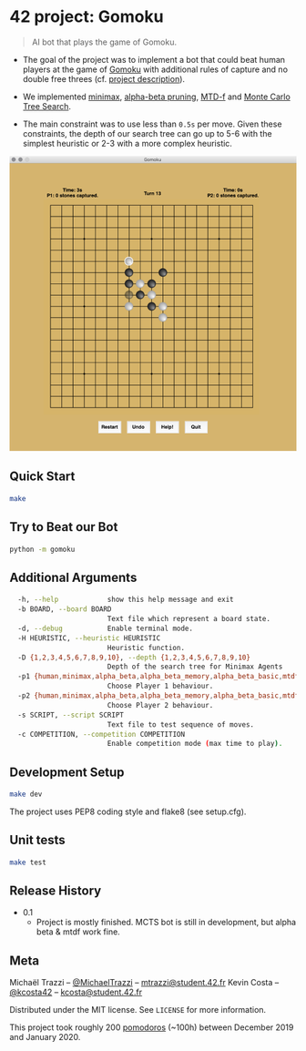 # 42 project: Gomoku
> AI bot that plays the game of Gomoku.

- The goal of the project was to implement a bot that could beat human players at the game of [Gomoku](https://en.wikipedia.org/wiki/Gomoku) with additional rules of capture and no double free threes (cf. [project description](https://github.com/mtrazzi/gomoku/blob/master/docs/gomoku.pdf)).

- We implemented [minimax](https://en.wikipedia.org/wiki/Minimax), [alpha-beta pruning](https://en.wikipedia.org/wiki/Alpha%E2%80%93beta_pruning), [MTD-f](https://en.wikipedia.org/wiki/MTD-f) and [Monte Carlo Tree Search](https://en.wikipedia.org/wiki/Monte_Carlo_tree_search).

- The main constraint was to use less than `0.5s` per move. Given these constraints, the depth of our search tree can go up to 5-6 with the simplest heuristic or 2-3 with a more complex heuristic.

![example](img/example.png)

## Quick Start

```sh
make
```

## Try to Beat our Bot

```sh
python -m gomoku
```

## Additional Arguments

```sh
  -h, --help            show this help message and exit
  -b BOARD, --board BOARD
                        Text file which represent a board state.
  -d, --debug           Enable terminal mode.
  -H HEURISTIC, --heuristic HEURISTIC
                        Heuristic function.
  -D {1,2,3,4,5,6,7,8,9,10}, --depth {1,2,3,4,5,6,7,8,9,10}
                        Depth of the search tree for Minimax Agents
  -p1 {human,minimax,alpha_beta,alpha_beta_memory,alpha_beta_basic,mtdf}, --player1 {human,minimax,alpha_beta,alpha_beta_memory,alpha_beta_basic,mtdf}
                        Choose Player 1 behaviour.
  -p2 {human,minimax,alpha_beta,alpha_beta_memory,alpha_beta_basic,mtdf}, --player2 {human,minimax,alpha_beta,alpha_beta_memory,alpha_beta_basic,mtdf}
                        Choose Player 2 behaviour.
  -s SCRIPT, --script SCRIPT
                        Text file to test sequence of moves.
  -c COMPETITION, --competition COMPETITION
                        Enable competition mode (max time to play).
```

## Development Setup

```sh
make dev
```

The project uses PEP8 coding style and flake8 (see setup.cfg).

## Unit tests

```sh
make test
```

## Release History

* 0.1
    * Project is mostly finished. MCTS bot is still in development, but alpha beta & mtdf work fine.

## Meta

Michaël Trazzi – [@MichaelTrazzi](https://twitter.com/michaeltrazzi) – mtrazzi@student.42.fr
Kevin Costa – [@kcosta42](https://github.com/kcosta42) – kcosta@student.42.fr

Distributed under the MIT license. See ``LICENSE`` for more information.

This project took roughly 200 [pomodoros](https://en.wikipedia.org/wiki/Pomodoro_Technique) (~100h) between December 2019 and January 2020.
